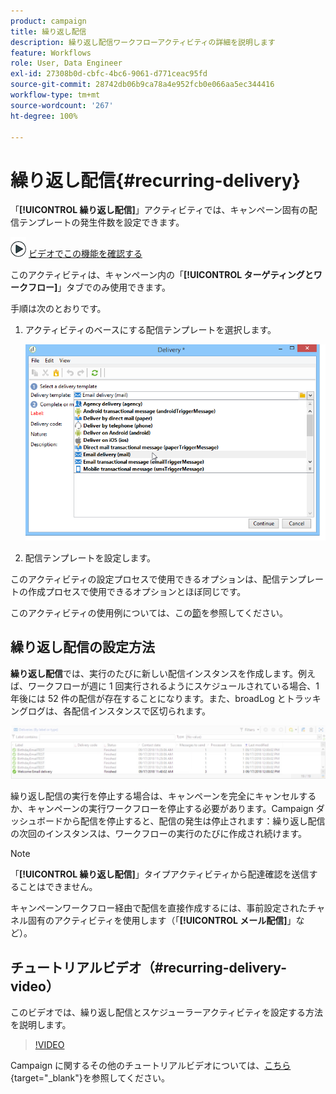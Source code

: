 ```yaml
---
product: campaign
title: 繰り返し配信
description: 繰り返し配信ワークフローアクティビティの詳細を説明します
feature: Workflows
role: User, Data Engineer
exl-id: 27308b0d-cbfc-4bc6-9061-d771ceac95fd
source-git-commit: 28742db06b9ca78a4e952fcb0e066aa5ec344416
workflow-type: tm+mt
source-wordcount: '267'
ht-degree: 100%

---
```


# 繰り返し配信{#recurring-delivery}



「**[!UICONTROL 繰り返し配信]**」アクティビティでは、キャンペーン固有の配信テンプレートの発生件数を設定できます。

![](assets/do-not-localize/how-to-video.png) [ビデオでこの機能を確認する](#recurring-delivery-video)

このアクティビティは、キャンペーン内の「**[!UICONTROL ターゲティングとワークフロー]**」タブでのみ使用できます。

手順は次のとおりです。

1. アクティビティのベースにする配信テンプレートを選択します。

   ![](assets/recurring_delivery_001.png)

1. 配信テンプレートを設定します。

このアクティビティの設定プロセスで使用できるオプションは、配信テンプレートの作成プロセスで使用できるオプションとほぼ同じです。

このアクティビティの使用例については、この[節](send-a-birthday-email.md#creating-a-recurring-delivery-in-a-targeting-workflow)を参照してください。

## 繰り返し配信の設定方法

**繰り返し配信**&#x200B;では、実行のたびに新しい配信インスタンスを作成します。例えば、ワークフローが週に 1 回実行されるようにスケジュールされている場合、1 年後には 52 件の配信が存在することになります。また、broadLog とトラッキングログは、各配信インスタンスで区切られます。

![繰り返し配信](assets/delivery_recurring.jpg)

繰り返し配信の実行を停止する場合は、キャンペーンを完全にキャンセルするか、キャンペーンの実行ワークフローを停止する必要があります。Campaign ダッシュボードから配信を停止すると、配信の発生は停止されます：繰り返し配信の次回のインスタンスは、ワークフローの実行のたびに作成され続けます。

>[!NOTE]
>
>「**[!UICONTROL 繰り返し配信]**」タイプアクティビティから配達確認を送信することはできません。
> 
>キャンペーンワークフロー経由で配信を直接作成するには、事前設定されたチャネル固有のアクティビティを使用します（「**[!UICONTROL メール配信]**」など）。

## チュートリアルビデオ（#recurring-delivery-video）

このビデオでは、繰り返し配信とスケジューラーアクティビティを設定する方法を説明します。

>[!VIDEO](https://video.tv.adobe.com/v/25040?quality=12)

Campaign に関するその他のチュートリアルビデオについては、[こちら](https://experienceleague.adobe.com/docs/campaign-learn/tutorials/getting-started/introduction-to-adobe-campaign.html?lang=ja){target="_blank"}を参照してください。
